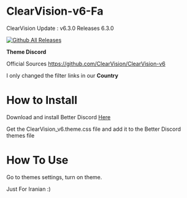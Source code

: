 # ClearVision-v6-Fa

ClearVision Update : v6.3.0
Releases 6.3.0

[![Github All Releases](https://img.shields.io/github/downloads/nimaisox/ClearVision-v6-Fa/total.svg)]()

**Theme Discord**

Official Sources
https://github.com/ClearVision/ClearVision-v6

I only changed the filter links in our **Country**

# How to Install
Download and install Better Discord [Here](https://betterdiscord.app)

Get the ClearVision_v6.theme.css file and add it to the Better Discord themes file

# How To Use
Go to themes settings, turn on theme.

Just For Iranian :)
